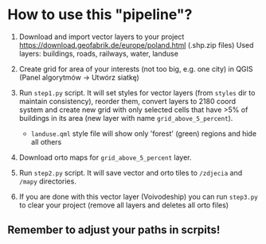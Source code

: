 # How to use this "pipeline"?

1. Download and import vector layers to your project
    https://download.geofabrik.de/europe/poland.html (.shp.zip files)
    Used layers: buildings, roads, railways, water, landuse

2. Create grid for area of your interests (not too big, e.g. one city) in QGIS (Panel algorytmów -> Utwórz siatkę)

3. Run `step1.py` script. It will set styles for vector layers (from `styles` dir to maintain consistency), reorder them, convert layers to 2180 coord system and create new grid with only selected cells that have >5% of buildings in its area (new layer with name `grid_above_5_percent`).

    - `landuse.qml` style file will show only 'forest' (green) regions and hide all others

4. Download orto maps for `grid_above_5_percent` layer.

5. Run `step2.py` script. It will save vector and orto tiles to `/zdjecia` and `/mapy` directories.

6. If you are done with this vector layer (Voivodeship) you can run `step3.py` to clear your project (remove all layers and deletes all orto files)

## Remember to adjust your paths in scrpits!